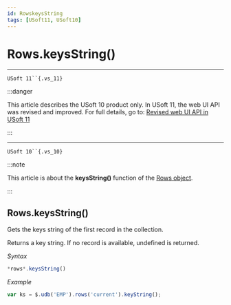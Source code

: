 ```yaml
---
id: RowskeysString
tags: [USoft11, USoft10]
---
```

# Rows.keysString()



----

`USoft 11``{.vs_11}`


:::danger

This article describes the USoft 10 product only.
In USoft 11, the web UI API was revised and improved. For full details, go to:
[Revised web UI API in USoft 11](/Web_and_app_UIs/UDB_udb/Revised_web_UI_API_in_USoft_11.md)

:::

----

`USoft 10``{.vs_10}`


:::note

This article is about the **keysString()** function of the [Rows object](/Web_and_app_UIs/UDB_Rows).

:::

## **Rows.keysString()**

Gets the keys string of the first record in the collection.

Returns a key string. If no record is available, undefined is returned.

*Syntax*

```js
*rows*.keysString()
```

*Example*

```js
var ks = $.udb('EMP').rows('current').keyString();
```

 